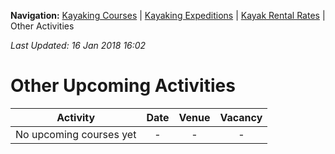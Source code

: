 **Navigation:** [Kayaking Courses](index) &#124; [Kayaking Expeditions](expedition) &#124; [Kayak Rental Rates](rental) &#124; Other Activities

_Last Updated: 16 Jan 2018 16:02_
# Other Upcoming Activities

Activity | Date | Venue | Vacancy
:---:|:---:|:---:|:---:
No upcoming courses yet|-|-|-

